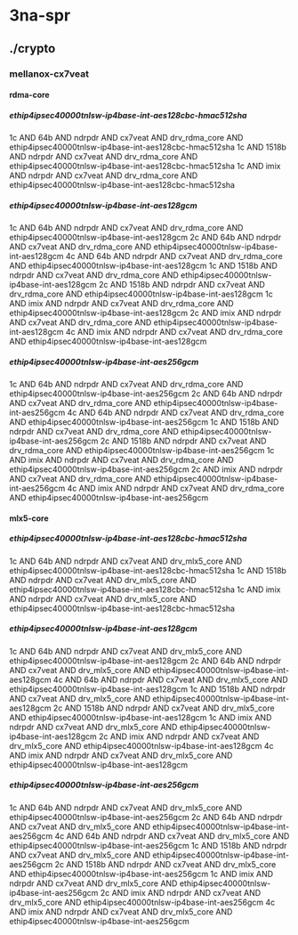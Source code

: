# 3na-spr
## ./crypto
### mellanox-cx7veat
#### rdma-core
##### ethip4ipsec40000tnlsw-ip4base-int-aes128cbc-hmac512sha
1c AND 64b AND ndrpdr AND cx7veat AND drv_rdma_core AND ethip4ipsec40000tnlsw-ip4base-int-aes128cbc-hmac512sha
1c AND 1518b AND ndrpdr AND cx7veat AND drv_rdma_core AND ethip4ipsec40000tnlsw-ip4base-int-aes128cbc-hmac512sha
1c AND imix AND ndrpdr AND cx7veat AND drv_rdma_core AND ethip4ipsec40000tnlsw-ip4base-int-aes128cbc-hmac512sha
##### ethip4ipsec40000tnlsw-ip4base-int-aes128gcm
1c AND 64b AND ndrpdr AND cx7veat AND drv_rdma_core AND ethip4ipsec40000tnlsw-ip4base-int-aes128gcm
2c AND 64b AND ndrpdr AND cx7veat AND drv_rdma_core AND ethip4ipsec40000tnlsw-ip4base-int-aes128gcm
4c AND 64b AND ndrpdr AND cx7veat AND drv_rdma_core AND ethip4ipsec40000tnlsw-ip4base-int-aes128gcm
1c AND 1518b AND ndrpdr AND cx7veat AND drv_rdma_core AND ethip4ipsec40000tnlsw-ip4base-int-aes128gcm
2c AND 1518b AND ndrpdr AND cx7veat AND drv_rdma_core AND ethip4ipsec40000tnlsw-ip4base-int-aes128gcm
1c AND imix AND ndrpdr AND cx7veat AND drv_rdma_core AND ethip4ipsec40000tnlsw-ip4base-int-aes128gcm
2c AND imix AND ndrpdr AND cx7veat AND drv_rdma_core AND ethip4ipsec40000tnlsw-ip4base-int-aes128gcm
4c AND imix AND ndrpdr AND cx7veat AND drv_rdma_core AND ethip4ipsec40000tnlsw-ip4base-int-aes128gcm
##### ethip4ipsec40000tnlsw-ip4base-int-aes256gcm
1c AND 64b AND ndrpdr AND cx7veat AND drv_rdma_core AND ethip4ipsec40000tnlsw-ip4base-int-aes256gcm
2c AND 64b AND ndrpdr AND cx7veat AND drv_rdma_core AND ethip4ipsec40000tnlsw-ip4base-int-aes256gcm
4c AND 64b AND ndrpdr AND cx7veat AND drv_rdma_core AND ethip4ipsec40000tnlsw-ip4base-int-aes256gcm
1c AND 1518b AND ndrpdr AND cx7veat AND drv_rdma_core AND ethip4ipsec40000tnlsw-ip4base-int-aes256gcm
2c AND 1518b AND ndrpdr AND cx7veat AND drv_rdma_core AND ethip4ipsec40000tnlsw-ip4base-int-aes256gcm
1c AND imix AND ndrpdr AND cx7veat AND drv_rdma_core AND ethip4ipsec40000tnlsw-ip4base-int-aes256gcm
2c AND imix AND ndrpdr AND cx7veat AND drv_rdma_core AND ethip4ipsec40000tnlsw-ip4base-int-aes256gcm
4c AND imix AND ndrpdr AND cx7veat AND drv_rdma_core AND ethip4ipsec40000tnlsw-ip4base-int-aes256gcm
#### mlx5-core
##### ethip4ipsec40000tnlsw-ip4base-int-aes128cbc-hmac512sha
1c AND 64b AND ndrpdr AND cx7veat AND drv_mlx5_core AND ethip4ipsec40000tnlsw-ip4base-int-aes128cbc-hmac512sha
1c AND 1518b AND ndrpdr AND cx7veat AND drv_mlx5_core AND ethip4ipsec40000tnlsw-ip4base-int-aes128cbc-hmac512sha
1c AND imix AND ndrpdr AND cx7veat AND drv_mlx5_core AND ethip4ipsec40000tnlsw-ip4base-int-aes128cbc-hmac512sha
##### ethip4ipsec40000tnlsw-ip4base-int-aes128gcm
1c AND 64b AND ndrpdr AND cx7veat AND drv_mlx5_core AND ethip4ipsec40000tnlsw-ip4base-int-aes128gcm
2c AND 64b AND ndrpdr AND cx7veat AND drv_mlx5_core AND ethip4ipsec40000tnlsw-ip4base-int-aes128gcm
4c AND 64b AND ndrpdr AND cx7veat AND drv_mlx5_core AND ethip4ipsec40000tnlsw-ip4base-int-aes128gcm
1c AND 1518b AND ndrpdr AND cx7veat AND drv_mlx5_core AND ethip4ipsec40000tnlsw-ip4base-int-aes128gcm
2c AND 1518b AND ndrpdr AND cx7veat AND drv_mlx5_core AND ethip4ipsec40000tnlsw-ip4base-int-aes128gcm
1c AND imix AND ndrpdr AND cx7veat AND drv_mlx5_core AND ethip4ipsec40000tnlsw-ip4base-int-aes128gcm
2c AND imix AND ndrpdr AND cx7veat AND drv_mlx5_core AND ethip4ipsec40000tnlsw-ip4base-int-aes128gcm
4c AND imix AND ndrpdr AND cx7veat AND drv_mlx5_core AND ethip4ipsec40000tnlsw-ip4base-int-aes128gcm
##### ethip4ipsec40000tnlsw-ip4base-int-aes256gcm
1c AND 64b AND ndrpdr AND cx7veat AND drv_mlx5_core AND ethip4ipsec40000tnlsw-ip4base-int-aes256gcm
2c AND 64b AND ndrpdr AND cx7veat AND drv_mlx5_core AND ethip4ipsec40000tnlsw-ip4base-int-aes256gcm
4c AND 64b AND ndrpdr AND cx7veat AND drv_mlx5_core AND ethip4ipsec40000tnlsw-ip4base-int-aes256gcm
1c AND 1518b AND ndrpdr AND cx7veat AND drv_mlx5_core AND ethip4ipsec40000tnlsw-ip4base-int-aes256gcm
2c AND 1518b AND ndrpdr AND cx7veat AND drv_mlx5_core AND ethip4ipsec40000tnlsw-ip4base-int-aes256gcm
1c AND imix AND ndrpdr AND cx7veat AND drv_mlx5_core AND ethip4ipsec40000tnlsw-ip4base-int-aes256gcm
2c AND imix AND ndrpdr AND cx7veat AND drv_mlx5_core AND ethip4ipsec40000tnlsw-ip4base-int-aes256gcm
4c AND imix AND ndrpdr AND cx7veat AND drv_mlx5_core AND ethip4ipsec40000tnlsw-ip4base-int-aes256gcm

